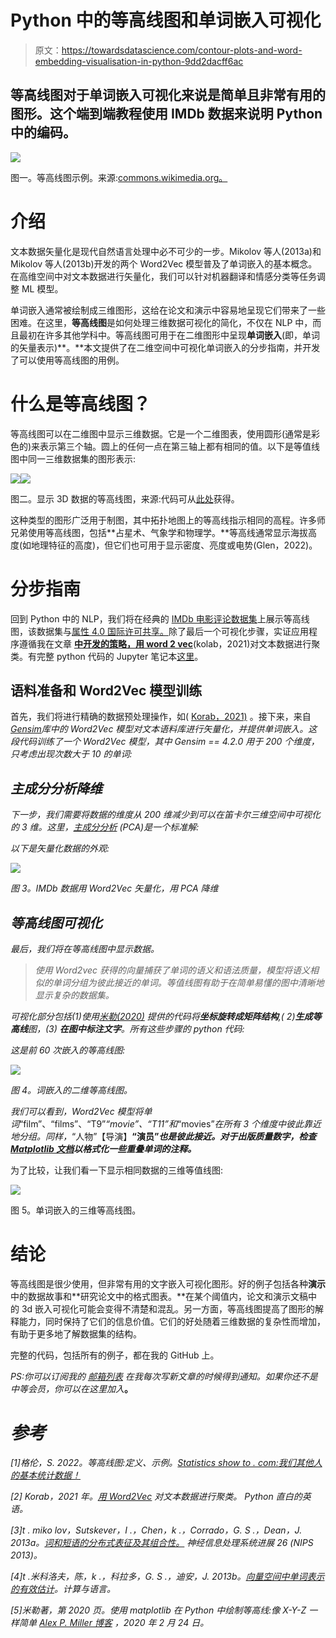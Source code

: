 # Python 中的等高线图和单词嵌入可视化

> 原文：<https://towardsdatascience.com/contour-plots-and-word-embedding-visualisation-in-python-9dd2dacff6ac>

## 等高线图对于单词嵌入可视化来说是简单且非常有用的图形。这个端到端教程使用 IMDb 数据来说明 Python 中的编码。

![](img/d3d8fb3e37ed576e6b01de356c337883.png)

图一。等高线图示例。来源:[commons.wikimedia.org。](https://commons.wikimedia.org/wiki/File:Plot_contour.png)

# 介绍

文本数据矢量化是现代自然语言处理中必不可少的一步。Mikolov 等人(2013a)和 Mikolov 等人(2013b)开发的两个 Word2Vec 模型普及了单词嵌入的基本概念。在高维空间中对文本数据进行矢量化，我们可以针对机器翻译和情感分类等任务调整 ML 模型。

单词嵌入通常被绘制成三维图形，这给在论文和演示中容易地呈现它们带来了一些困难。在这里，**等高线图**是如何处理三维数据可视化的简化，不仅在 NLP 中，而且最初在许多其他学科中。等高线图可用于在二维图形中呈现**单词嵌入**(即，单词的矢量表示)**。**本文提供了在二维空间中可视化单词嵌入的分步指南，并开发了可以使用等高线图的用例。

# 什么是等高线图？

等高线图可以在二维图中显示三维数据。它是一个二维图表，使用圆形(通常是彩色的)来表示第三个轴。圆上的任何一点在第三轴上都有相同的值。以下是等值线图中同一三维数据集的图形表示:

![](img/3e04ca70403e65e72d06f6411270a944.png)![](img/4f39a80080f61a3e3f65687dd4dfdb7b.png)

图二。显示 3D 数据的等高线图，来源:代码可从[此处](https://glowingpython.blogspot.com/2012/01/how-to-plot-two-variable-functions-with.html)获得。

这种类型的图形广泛用于制图，其中拓扑地图上的等高线指示相同的高程。许多师兄弟使用等高线图，包括**占星术、气象学和物理学。**等高线通常显示海拔高度(如地理特征的高度)，但它们也可用于显示密度、亮度或电势(Glen，2022)。

# 分步指南

回到 Python 中的 NLP，我们将在经典的 [IMDb 电影评论数据集](https://medium.com/r?url=https%3A%2F%2Fwww.tensorflow.org%2Fdatasets%2Fcatalog%2Fimdb_reviews)上展示等高线图，该数据集与[属性 4.0 国际许可共享。](https://creativecommons.org/licenses/by/4.0/)除了最后一个可视化步骤，实证应用程序遵循我在文章 [**中开发的策略，用 word 2 vec**](https://medium.com/python-in-plain-english/clustering-textual-data-with-word2vec-866dafbd213f)(kolab，2021)对文本数据进行聚类。有完整 python 代码的 Jupyter 笔记本[这里](https://github.com/PetrKorab/Contour-Plots-and-Word-Embedding-Visualisation-in-Python/blob/main/contour.ipynb)。

## **语料准备和** Word2Vec 模型训练

首先，我们将进行精确的数据预处理操作，如( [Korab，2021)](https://medium.com/python-in-plain-english/clustering-textual-data-with-word2vec-866dafbd213f) 。接下来，来自[*Gensim*](https://radimrehurek.com/gensim/models/word2vec.html)*库中的 Word2Vec 模型对文本语料库进行矢量化，并提供单词嵌入。这段代码训练了一个 Word2Vec 模型，其中 *Gensim == 4.2.0* 用于 200 个维度，只考虑出现次数大于 10 的单词:*

## *主成分分析降维*

*下一步，我们需要将数据的维度从 200 维减少到可以在笛卡尔三维空间中可视化的 3 维。这里，[主成分分析](https://www.javatpoint.com/principal-component-analysis) (PCA)是一个标准解:*

*以下是矢量化数据的外观:*

*![](img/2aca08aec064d0e0c8ea65b53fe52568.png)*

*图 3。IMDb 数据用 Word2Vec 矢量化，用 PCA 降维*

## *等高线图可视化*

*最后，我们将在等高线图中显示数据。*

> *使用 Word2vec 获得的向量捕获了单词的语义和语法质量，模型将语义相似的单词分组为彼此接近的单词。等值线图有助于在简单易懂的图中清晰地显示复杂的数据集。*

*可视化部分包括(1)使用[米勒(2020)](https://alex.miller.im/posts/contour-plots-in-python-matplotlib-x-y-z/) 提供的代码将**坐标旋转成矩阵结构**,( 2)**生成等高线**图，(3) **在图中标注文字**。所有这些步骤的 python 代码:*

*这是前 60 次嵌入的等高线图:*

*![](img/fd72e1de3fa74a6b5c4124d6e6174146.png)*

*图 4。词嵌入的二维等高线图。*

*我们可以看到，Word2Vec 模型将单词*“film”、“films”、“T9”*“movie”、“T11”和*“movies”*在所有 3 个维度中彼此靠近地分组。同样，*“人物”【导演】**“演员”*也是彼此接近。对于出版质量数字，检查 [Matplotlib 文档](https://matplotlib.org/stable/api/_as_gen/matplotlib.pyplot.annotate.html)以格式化一些重叠单词的注释。***

为了比较，让我们看一下显示相同数据的三维等值线图:

![](img/22ca872fada5cfc4c085977d9a826df0.png)

图 5。单词嵌入的三维等高线图。

# 结论

等高线图是很少使用，但非常有用的文字嵌入可视化图形。好的例子包括各种**演示**中的数据故事和**研究论文中的格式图表。**在某个阈值内，论文和演示文稿中的 3d 嵌入可视化可能会变得不清楚和混乱。另一方面，等高线图提高了图形的解释能力，同时保持了它们的信息价值。它们的好处随着三维数据的复杂性而增加，有助于更多地了解数据集的结构。

完整的代码，包括所有的例子，都在我的 GitHub 上。

*PS:你可以订阅我的* [*邮箱列表*](https://medium.com/subscribe/@petrkorab) *在我每次写新文章的时候得到通知。如果你还不是中等会员，你可以在这里加入*[](https://medium.com/@petrkorab/membership)**。**

# *参考*

*[1]格伦，S. 2022。*等高线图:定义、示例。*[Statistics show to . com:我们其他人的基本统计数据！](https://www.statisticshowto.com/contour-plots/)*

*[2] Korab，2021 年。[用 Word2Vec](https://medium.com/python-in-plain-english/clustering-textual-data-with-word2vec-866dafbd213f) 对文本数据进行聚类。 *Python 直白的英语。**

*[3]t . miko lov，Sutskever，I .，Chen，k .，Corrado，G. S .，Dean，J. 2013a。[词和短语的分布式表征及其组合性。](https://proceedings.neurips.cc/paper/2013/hash/9aa42b31882ec039965f3c4923ce901b-Abstract.html) *神经信息处理系统进展 26* (NIPS 2013)。*

*[4]t .米科洛夫，陈，k .，科拉多，G. S .，迪安，J. 2013b。[向量空间中单词表示的有效估计](https://scholar.google.com/scholar?oi=bibs&cluster=7447715766504981253&btnI=1&hl=en)。*计算与语言。**

*[5]米勒著，第 2020 页。使用 matplotlib 在 Python 中绘制等高线:像 X-Y-Z 一样简单 [*Alex P. Miller 博客*](https://alex.miller.im/posts/contour-plots-in-python-matplotlib-x-y-z/) ，2020 年 2 月 24 日。*